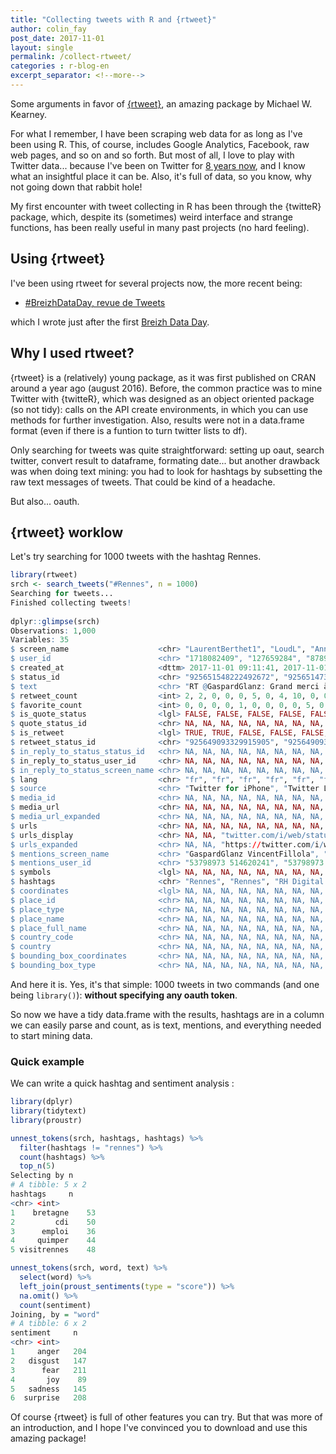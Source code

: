```yaml
---
title: "Collecting tweets with R and {rtweet}"
author: colin_fay
post_date: 2017-11-01
layout: single
permalink: /collect-rtweet/
categories : r-blog-en
excerpt_separator: <!--more-->
---
```


Some arguments in favor of [{rtweet}](https://CRAN.R-project.org/package=rtweet ), an amazing package by Michael W. Kearney. 

<!--more-->

For what I remember, I have been scraping web data for as long as I've been using R. This, of course, includes Google Analytics, Facebook, raw web pages, and so on and so forth. But most of all, I love to play with Twitter data... because I've been on Twitter for [8 years now](https://twitter.com/_ColinFay/status/922304944971173888), and I know what an insightful place it can be. Also, it's full of data, so you know, why not going down that rabbit hole! 

My first encounter with tweet collecting in R has been through the {twitteR} package, which, despite its (sometimes) weird interface and strange functions, has been really useful in many past projects (no hard feeling).

## Using {rtweet}  

I've been using rtweet for several projects now, the more recent being: 

+ [#BreizhDataDay, revue de Tweets](http://breizhdataclub.org/breizhdataday-revue-de-tweets/) 

which I wrote just after the first [Breizh Data Day](https://breizhdataday.github.io/). 

## Why I used rtweet? 

{rtweet} is a (relatively) young package, as it was first published on CRAN around a year ago (august 2016). Before, the common practice was to mine Twitter with {twitteR}, which was designed as an object oriented package (so not tidy): calls on the API create environments, in which you can use methods for further investigation. Also, results were not in a data.frame format (even if there is a funtion to turn twitter lists to df). 

Only searching for tweets was quite straightforward: setting up oaut, search twitter, convert result to dataframe, formating date... but another drawback was when doing text mining: you had to look for hashtags by subsetting the raw text messages of tweets. That could be kind of a headache. 

But also... oauth. 

## {rtweet} worklow

Let's try searching for 1000 tweets with the hashtag Rennes. 

```r
library(rtweet)
srch <- search_tweets("#Rennes", n = 1000)
Searching for tweets...
Finished collecting tweets!
  
dplyr::glimpse(srch)
Observations: 1,000
Variables: 35
$ screen_name                    <chr> "LaurentBerthet1", "LoudL", "AnneRH_", "SAddictfr", "Girondins...
$ user_id                        <chr> "1718082409", "127659284", "878929995602821121", "869930134391...
$ created_at                     <dttm> 2017-11-01 09:11:41, 2017-11-01 09:11:23, 2017-11-01 09:10:26...
$ status_id                      <chr> "925651548222492672", "925651473035350017", "92565123359099289...
$ text                           <chr> "RT @GaspardGlanz: Grand merci à Maitre @VincentFillola pour s...
$ retweet_count                  <int> 2, 2, 0, 0, 0, 5, 0, 4, 10, 0, 0, 2, 3, 0, 1, 0, 0, 0, 0, 4, 4...
$ favorite_count                 <int> 0, 0, 0, 0, 1, 0, 0, 0, 0, 5, 0, 5, 0, 1, 0, 1, 0, 0, 0, 0, 0,...
$ is_quote_status                <lgl> FALSE, FALSE, FALSE, FALSE, FALSE, FALSE, FALSE, FALSE, FALSE,...
$ quote_status_id                <chr> NA, NA, NA, NA, NA, NA, NA, NA, NA, NA, NA, NA, NA, NA, NA, NA...
$ is_retweet                     <lgl> TRUE, TRUE, FALSE, FALSE, FALSE, TRUE, FALSE, TRUE, TRUE, FALS...
$ retweet_status_id              <chr> "925649093329915905", "925649093329915905", NA, NA, NA, "92534...
$ in_reply_to_status_status_id   <chr> NA, NA, NA, NA, NA, NA, NA, NA, NA, NA, NA, NA, NA, "925646918...
$ in_reply_to_status_user_id     <chr> NA, NA, NA, NA, NA, NA, NA, NA, NA, NA, NA, NA, NA, "573995912...
$ in_reply_to_status_screen_name <chr> NA, NA, NA, NA, NA, NA, NA, NA, NA, NA, NA, NA, NA, "LeclercFl...
$ lang                           <chr> "fr", "fr", "fr", "fr", "fr", "fr", "fr", "fr", "fr", "pt", "f...
$ source                         <chr> "Twitter for iPhone", "Twitter Lite", "IFTTT", "SRFC Addict 2"...
$ media_id                       <chr> NA, NA, NA, NA, NA, NA, NA, NA, NA, "925649225068765184", "925...
$ media_url                      <chr> NA, NA, NA, NA, NA, NA, NA, NA, NA, "http://pbs.twimg.com/medi...
$ media_url_expanded             <chr> NA, NA, NA, NA, NA, NA, NA, NA, NA, "https://twitter.com/Laure...
$ urls                           <chr> NA, NA, NA, NA, NA, NA, NA, NA, NA, NA, NA, NA, NA, NA, NA, NA...
$ urls_display                   <chr> NA, NA, "twitter.com/i/web/status/9…", "football-addict.com/ar...
$ urls_expanded                  <chr> NA, NA, "https://twitter.com/i/web/status/925282923615543297",...
$ mentions_screen_name           <chr> "GaspardGlanz VincentFillola", "GaspardGlanz VincentFillola", ...
$ mentions_user_id               <chr> "53798973 514620241", "53798973 514620241", NA, NA, NA, "29779...
$ symbols                        <lgl> NA, NA, NA, NA, NA, NA, NA, NA, NA, NA, NA, NA, NA, NA, NA, NA...
$ hashtags                       <chr> "Rennes", "Rennes", "RH Digital parking Gare Rennes EuroRennes...
$ coordinates                    <lgl> NA, NA, NA, NA, NA, NA, NA, NA, NA, NA, NA, NA, NA, NA, NA, NA...
$ place_id                       <chr> NA, NA, NA, NA, NA, NA, NA, NA, NA, NA, NA, NA, NA, NA, NA, NA...
$ place_type                     <chr> NA, NA, NA, NA, NA, NA, NA, NA, NA, NA, NA, NA, NA, NA, NA, NA...
$ place_name                     <chr> NA, NA, NA, NA, NA, NA, NA, NA, NA, NA, NA, NA, NA, NA, NA, NA...
$ place_full_name                <chr> NA, NA, NA, NA, NA, NA, NA, NA, NA, NA, NA, NA, NA, NA, NA, NA...
$ country_code                   <chr> NA, NA, NA, NA, NA, NA, NA, NA, NA, NA, NA, NA, NA, NA, NA, NA...
$ country                        <chr> NA, NA, NA, NA, NA, NA, NA, NA, NA, NA, NA, NA, NA, NA, NA, NA...
$ bounding_box_coordinates       <chr> NA, NA, NA, NA, NA, NA, NA, NA, NA, NA, NA, NA, NA, NA, NA, NA...
$ bounding_box_type              <chr> NA, NA, NA, NA, NA, NA, NA, NA, NA, NA, NA, NA, NA, NA, NA, NA...


```

And here it is. Yes, it's that simple: 1000 tweets in two commands (and one being `library()`): __without specifying any oauth token__. 

So now we have a tidy data.frame with the results, hashtags are in a column we can easily parse and count, as is text, mentions, and everything needed to start mining data. 

### Quick example

We can write a quick hashtag and sentiment analysis : 

```r
library(dplyr)
library(tidytext)
library(proustr)

unnest_tokens(srch, hashtags, hashtags) %>%
  filter(hashtags != "rennes") %>%
  count(hashtags) %>%
  top_n(5)
Selecting by n
# A tibble: 5 x 2
hashtags     n
<chr> <int>
1    bretagne    53
2         cdi    50
3      emploi    36
4     quimper    44
5 visitrennes    48

unnest_tokens(srch, word, text) %>%
  select(word) %>%
  left_join(proust_sentiments(type = "score")) %>%
  na.omit() %>%
  count(sentiment)
Joining, by = "word"
# A tibble: 6 x 2
sentiment     n
<chr> <int>
1     anger   204
2   disgust   147
3      fear   211
4       joy    89
5   sadness   145
6  surprise   208
```

Of course {rtweet} is full of other features you can try. But that was more of an introduction, and I hope I've convinced you to download and use this amazing package!